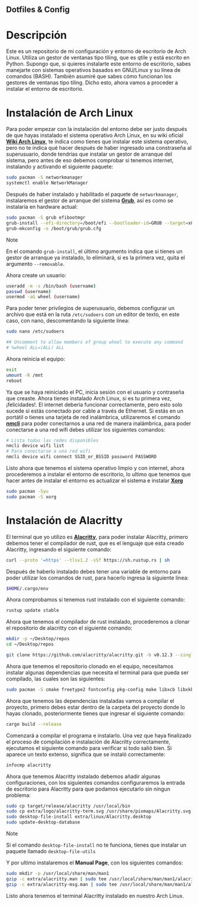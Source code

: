 ## Dotfiles & Config

# Descripción

Este es un repositorio de mi configuración y entorno de escritorio de Arch Linux. Utiliza un gestor de ventanas tipo tiling, que es qtile y está escrito en Python. Supongo que, si quieres instalarte este entorno de escritorio, sabes manejarte con sistemas operativos basados en GNU/Linux y su línea de comandos (BASH). También asumiré que sabes cómo funcionan los gestores de ventanas tipo tiling. Dicho esto, ahora vamos a proceder a instalar el entorno de escritorio.

# Instalación de Arch Linux

Para poder empezar con la instalación del entorno debe ser justo después de que hayas instalado el sistema operativo Arch Linux, en su wiki oficial **[Wiki Arch Linux](https://wiki.archlinux.org/title/Installation_guide)**, te índica como tienes que instalar este sistema operativo, pero no te índica qué hacer después de haber ingresado una constraseña al superusuario, donde tendrías que instalar un gestor de arranque del sistema, pero antes de eso debemos comprobar si tenemos internet, instalando y activando el siguiente paquete:

```bash
sudo pacman -S networkmanager
systemctl enable NetworkManager
```

Después de haber instalado y habilitado el paquete de `networkmanager`, instalaremos el gestor de arranque del sistema **[Grub](https://wiki.archlinux.org/title/GRUB)**, así es como se instalaría en hardware actual:

```bash
sudo pacman -S grub efibootmgr
grub-install --efi-directory=/boot/efi --bootloader-id=GRUB --target=x86_x64-efi --removable
grub-mkconfig -o /boot/grub/grub.cfg
```

> [!NOTE]
> En el comando `grub-install`, el último argumento indica que si tienes un gestor de arranque ya instalado, lo eliminará, si es la primera vez, quita el argumento `--removable`.

Ahora create un usuario:

```bash
useradd -m -s /bin/bash (username)
passwd (username)
usermod -aG wheel (username)
```

Para poder tener privilegios de superusuario, debemos configurar un archivo que está en la ruta `/etc/sudoers` con un editor de texto, en este caso, con nano, descomentando la siguiente línea:

```bash
sudo nano /etc/sudoers

## Uncomment to allow members of group wheel to execute any command
# %wheel ALL=(ALL) ALL
```

Ahora reinicia el equipo:

```bash
exit
umount -R /mnt
reboot
```

Ya que se haya reiniciado el PC, inicia sesión con el usuario y contraseña que creaste. Ahora tienes instalado Arch Linux, si es tu primera vez, ¡felicidades!. El internet debería funcionar correctamente, pero esto solo sucede si estás conectado por cable a través de Ethernet. Si estás en un portátil o tienes una tarjeta de red inalámbrica, utilizaremos el comando **[nmcli](https://wiki.archlinux.org/title/NetworkManager#Usage)** para poder conectarnos a una red de manera inalámbrica, para poder conectarse a una red wifi debes utilizar los siguientes comandos:

```bash
# Lista todas las redes disponibles
nmcli device wifi list
# Para conectarse a una red wifi
nmcli device wifi connect SSID_or_BSSID password PASSWORD
```

Listo ahora que tenemos el sistema operativo limpio y con internet, ahora procederemos a instalar el entorno de escritorio, lo ultimo que tenemos que hacer antes de instalar el entorno es actualizar el sistema e instalar **[Xorg](https://wiki.archlinux.org/title/Xorg)**

```bash
sudo pacman -Syu
sudo pacman -S xorg
```

# Instalación de Alacritty

El terminal que yo utilizo es **[Alacritty](https://github.com/alacritty/alacritty)**, para poder instalar Alacritty, primero debemos tener el compilador de rust, que es el lenguaje que esta creado Alacritty, ingresando el siguiente comando:

```bash
curl --proto '=https' --tlsv1.2 -sSf https://sh.rustup.rs | sh
```

Después de haberlo instalado debes tener una variable de entorno para poder utilizar los comandos de rust, para hacerlo ingresa la siguiente línea:

```bash
$HOME/.cargo/env
```

Ahora comprobamos si tenemos rust instalado con el siguiente comando:

```bash
rustup update stable
```

Ahora que tenemos el compilador de rust instalado, procederemos a clonar el repositorio de alacritty con el siguiente comando:

```bash
mkdir -p ~/Desktop/repos
cd ~/Desktop/repos

git clone https://github.com/alacritty/alacritty.git -b v0.12.3 --single-branch
```

Ahora que tenemos el repositorio clonado en el equipo, necesitamos instalar algunas dependencias que necesita el terminal para que pueda ser compilado, las cuales son las siguientes:

```bash
sudo pacman -S cmake freetype2 fontconfig pkg-config make libxcb libxkbcommon python
```

Ahora que tenemos las dependencias instaladas vamos a compilar el proyecto, primero debes estar dentro de la carpeta del proyecto donde lo hayas clonado, posteriormente tienes que ingresar el siguiente comando:

```bash
cargo build --release
```

Comenzará a compilar el programa e instalarlo. Una vez que haya finalizado el proceso de compilación e instalación de Alacritty correctamente, ejecutamos el siguiente comando para verificar si todo salió bien. Si aparece un texto extenso, significa que se instaló correctamente:

```bash
infocmp alacritty
```

Ahora que tenemos Alacritty instalado debemos añadir algunas configuraciones, con los siguientes comandos configuraremos la entrada de escritorio para Alacritty para que podamos ejecutarlo sin ningun problema:

```bash
sudo cp target/release/alacritty /usr/local/bin
sudo cp extra/logo/alacritty-term.svg /usr/share/pixmaps/Alacritty.svg
sudo desktop-file-install extra/linux/Alacritty.desktop
sudo update-desktop-database
```

> [!NOTE]
> Si el comando `desktop-file-install` no te funciona, tienes que instalar un paquete llamado `desktop-file-utils`

Y por ultimo instalaremos el **Manual Page**, con los siguientes comandos:

```bash
sudo mkdir -p /usr/local/share/man/man1
gzip -c extra/alacritty.man | sudo tee /usr/local/share/man/man1/alacritty.1.gz > /dev/null
gzip -c extra/alacritty-msg.man | sudo tee /usr/local/share/man/man1/alacritty-msg.1.gz > /dev/null
```

Listo ahora tenemos el terminal Alacritty instalado en nuestro Arch Linux.
